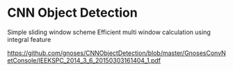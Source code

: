 # CNN Object Detection

Simple sliding window scheme
Efficient multi window calculation using integral feature 

https://github.com/gnoses/CNNObjectDetection/blob/master/GnosesConvNetConsole/IEEKSPC_2014_3_6_20150303161404_1.pdf
